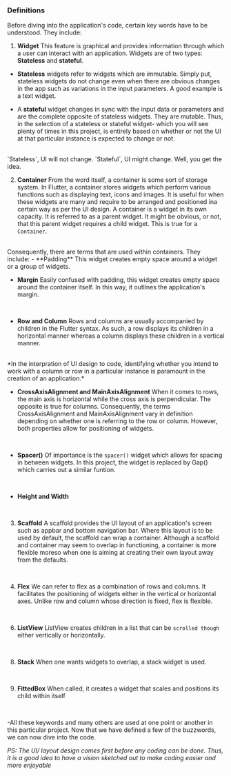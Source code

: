 ### Definitions
Before diving into the application's code, certain key words have to be understood. They include:
</br>

1. **Widget** 
This feature is graphical and provides information through which a user can interact with an application. Widgets are of two types: **Stateless** and **stateful**.

- **Stateless** widgets refer to widgets which are immutable. Simply put, stateless widgets do not change even when there are obvious changes in the app such as variations in the input parameters. A good example is a text widget.

- A **stateful** widget changes in sync with the input data or parameters and are the complete opposite of stateless widgets. They are mutable.
Thus, in the selection of a stateless or stateful widget- which you will see plenty of times in this project, is entirely based on whether or not the UI at that particular instance is expected to change or not. 
</br>
`Stateless`, UI will not change. `Stateful`, UI might change. Well, you get the idea.
</br>

2. **Container**
From the word itself, a container is some sort of storage system. In Flutter, a container stores widgets which perform various functions such as displaying text, icons and images. It is useful for when these widgets are many and require to be arranged and positioned ina certain way as per the UI design. A container is a widget in its own capacity. It is referred to as a parent widget. It might be obvious, or not, that this parent widget requires a child widget. This is true for a `Container`. 
</br>
Consequently, there are terms that are used within containers. They include:
- **Padding**
This widget creates empty space around a widget or a group of widgets. 
</br>

- **Margin**
Easily confused with padding, this widget creates empty space around the container itself. In this way, it outlines the application's margin.
</br>

- **Row and Column**
Rows and columns are usually accompanied by children in the Flutter syntax. As such, a row displays its children in a horizontal manner whereas a column displays these children in a vertical manner. 
</br>
*In the interpration of UI design to code, identifying whether you intend to work with a column or row in a particular instance is paramount in the creation of an application.*
</br>

- **CrossAxisAlignment and MainAxisAlignment**
When it comes to rows, the main axis is horizontal while the cross axis is perpendicular. The opposite is true for columns. Consequently, the terms CrossAxisAlignment and MainAxisAlignment vary in definition depending on whether one is referring to the row or column. However, both properties allow for positioning of widgets. 
</br>

- **Spacer()**
Of importance is the `spacer()` widget which allows for spacing in between widgets. In this project, the widget is replaced by Gap() which carries out a similar funtion.
</br>

- **Height and Width**
</br>

3. **Scaffold**
A scaffold provides the UI layout of an application's screen such as appbar and bottom navigation bar. Where this layout is to be used by default, the scaffold can wrap a container. 
Although a scaffold and container may seem to overlap in functioning, a container is more flexible moreso when one is aiming at creating their own layout away from the defaults. 
</br>

4. **Flex**
We can refer to flex as a combination of rows and columns. It facilitates the positioning of widgets either in the vertical or horizontal axes. Unlike row and column whose direction is fixed, flex is flexible.
</br>

6. **ListView**
ListView creates children in a list that can be `scrolled though` either vertically or horizontally. 
</br>

8. **Stack**
When one wants widgets to overlap, a stack widget is used.
</br>

9. **FittedBox**
When called, it creates a widget that scales and positions its child within itself
</br>

-All these keywords and many others are used at one point or another in this particular project. Now that we have defined a few of the buzzwords, we can now dive into the code.

*PS: The UI/ layout design comes first before any coding can be done. Thus, it is a good idea to have a vision sketched out to make coding easier and more enjoyable*
</br>
</br>
